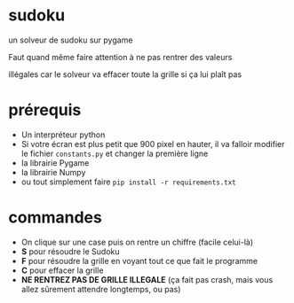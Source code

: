 # sudoku
un solveur de sudoku sur pygame

Faut quand même faire attention à ne pas rentrer des valeurs

illégales car le solveur va effacer toute la grille si ça lui
plaît pas

# prérequis
- Un interpréteur python
- Si votre écran est plus petit que 900 pixel en hauter, il va falloir modifier le fichier `constants.py` et changer la première ligne
- la librairie Pygame
- la librairie Numpy
- ou tout simplement faire `pip install -r requirements.txt`

# commandes
- On clique sur une case puis on rentre un chiffre (facile celui-là)
- **S** pour résoudre le Sudoku
- **F** pour résoudre la grille en voyant tout ce que fait le programme
- **C** pour effacer la grille
- **NE RENTREZ PAS DE GRILLE ILLEGALE** (ça fait pas crash, mais vous allez sûrement attendre longtemps, ou pas)
